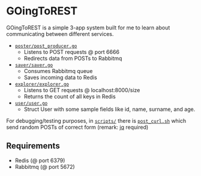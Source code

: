 # GOingToREST

GOingToREST is a simple 3-app system built for me to learn about communicating between different services.

* [`poster/post_producer.go`](poster/post_producer.go) 
  * Listens to POST requests @ port 6666
  * Redirects data from POSTs to Rabbitmq
* [`saver/saver.go`](saver/saver.go)
  * Consumes Rabbitmq queue
  * Saves incoming data to Redis
* [`explorer/explorer.go`](explorer/explorer.go)
  * Listens to GET requests @ localhost:8000/size
  * Returns the count of all keys in Redis
* [`user/user.go`](user/user.go)
  * Struct User with some sample fields like id, name, surname, and age.
  
For debugging/testing purposes, in [`scripts/`](scripts/) there is [`post_curl.sh`](scripts/post_curl.sh) which send random POSTs of correct form
(remark: [jq](https://stedolan.github.io/jq/) required)

## Requirements
* Redis (@ port 6379)
* Rabbitmq (@ port 5672)
